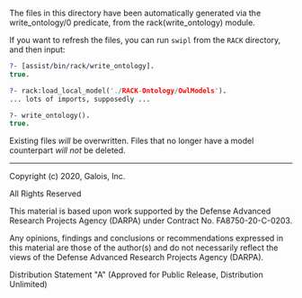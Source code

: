 The files in this directory have been automatically generated via the
write_ontology/0 predicate, from the rack(write_ontology) module.

If you want to refresh the files, you can run `swipl` from the `RACK`
directory, and then input:

```prolog
?- [assist/bin/rack/write_ontology].
true.

?- rack:load_local_model('./RACK-Ontology/OwlModels').
... lots of imports, supposedly ...

?- write_ontology().
true.
```

Existing files *will* be overwritten.  Files that no longer have a model
counterpart *will not* be deleted.

---
Copyright (c) 2020, Galois, Inc.

All Rights Reserved

This material is based upon work supported by the Defense Advanced Research Projects Agency (DARPA) under Contract No. FA8750-20-C-0203.

Any opinions, findings and conclusions or recommendations expressed in this material are those of the author(s) and do not necessarily reflect the views of the Defense Advanced Research Projects Agency (DARPA).

Distribution Statement "A" (Approved for Public Release, Distribution Unlimited)
